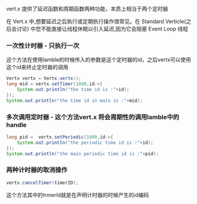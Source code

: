 vert.x 提供了延迟函数和周期函数两种功能，本质上相当于两个定时器

在 Vert.x 中,想要延迟之后执行或定期执行操作很常见。在 Standard Verticle(之后会讨论) 中您不能直接让线程休眠以引入延迟,因为它会阻塞 Event Loop 线程

### 一次性计时器 - 只执行一次

这个方法在使用lamble的时候传入的参数是这个定时器的id，之后vertx可以使用这个id来终止定时器的调用

```java
Vertx vertx = Vertx.vertx();
long mid = vertx.setTimer(1000,id->{
    System.out.println("the time id is :"+id);
});
System.out.println("the time id in main is :"+mid);
```
### 多次调用定时器 - 这个方法vert.x 将会周期性的调用lamble中的handle

```java
long pid =  vertx.setPeriodic(1000,id->{
    System.out.println("the periodic time id is :"+id);
});
System.out.println("the main periodic time id is :"+pid);
```

### 两种计时器的取消操作

```java
vertx.cancelTimer(timerID);
```

这个方法其中的trmerId就是在声明计时器的时候产生的id编码